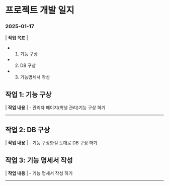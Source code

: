 # 프로젝트 개발 일지



### 2025-01-17
                                                                                    
| **작업 목표** | 
- 1. 기능 구상
- 2. DB 구상
- 3. 기능명세서 작성


## 작업 1: 기능 구상


| **작업 내용** | - 관리자 페이지(학생 관리)기능 구상 하기


<!-- | **스크린샷**  | ![기술스택](../screenshots/연지/1.jpg)      -->




---

## 작업 2: DB 구상 


| **작업 내용** | - 기능 구상한걸 토대로 DB 구상 하기


<!-- | **스크린샷**  | ![기술스택](../screenshots/연지/1.jpg)      -->




## 작업 3: 기능 명세서 작성


| **작업 내용** | - 기능 명세서 작성 하기


<!-- | **스크린샷**  | ![기술스택](../screenshots/연지/1.jpg)    -->


----
